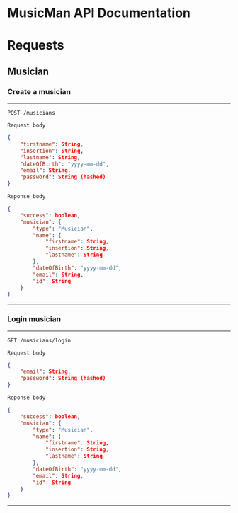 MusicMan API Documentation
==========================

# Requests

## Musician

### Create a musician
---
```http
POST /musicians
```
`Request body`
```json
{
    "firstname": String,
    "insertion": String,
    "lastname": String,
    "dateOfBirth": "yyyy-mm-dd",
    "email": String,
    "password": String (hashed)
}
```
`Reponse body`
```json
{
    "success": boolean,
    "musician": {
        "type": "Musician",
        "name": {
            "firstname": String,
            "insertion": String,
            "lastname": String
        },
        "dateOfBirth": "yyyy-mm-dd",
        "email": String,
        "id": String
    }
}

```
---

### Login musician
---
```http
GET /musicians/login
```
`Request body`
```json
{
    "email": String,
    "password": String (hashed)
}
```
`Reponse body`
```json
{
    "success": boolean,
    "musician": {
        "type": "Musician",
        "name": {
            "firstname": String,
            "insertion": String,
            "lastname": String
        },
        "dateOfBirth": "yyyy-mm-dd",
        "email": String,
        "id": String
    }
}
```
---
